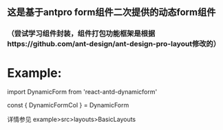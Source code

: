 
## 这是基于antpro form组件二次提供的动态form组件
### （尝试学习组件封装，组件打包功能框架是根据https://github.com/ant-design/ant-design-pro-layout修改的）


# Example:
import DynamicForm from 'react-antd-dynamicform'

const { DynamicFormCol } = DynamicForm

详情参见 example>src>layouts>BasicLayouts